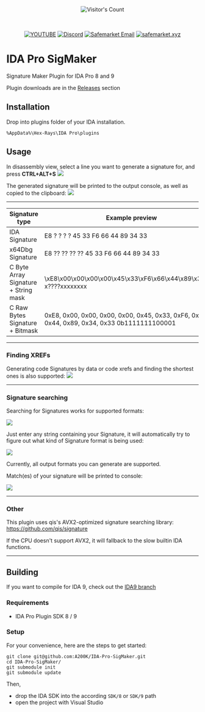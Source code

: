 <br/><br/>
<div align="center"> 
  <img src="https://profile-counter.glitch.me/Zhodisov/count.svg" alt="Visitor's Count" />
</div>
<br/><br/>

<div align="center">
  
[![YOUTUBE](https://img.shields.io/badge/Youtube-fc0000?style=for-the-badge&logo=YOUTUBE&logoColor=white)](https://www.youtube.com/@Jodis974)
[![Discord](https://img.shields.io/badge/Discord-6a85b9?style=for-the-badge&logo=discord&logoColor=white)](https://safemarket.xyz/discord)
[![Safemarket Email](https://img.shields.io/badge/safemarket_email-333333?style=for-the-badge&logo=gmail&logoColor=red)](mailto:support-checkout@safemarket.xyz)
[![safemarket.xyz](https://img.shields.io/badge/safemarket.xyz-0077B5?style=for-the-badge&logo=internet&logoColor=white)](https://safemarket.xyz/)

</div>


# IDA Pro SigMaker
Signature Maker Plugin for IDA Pro 8 and 9

Plugin downloads are in the [Releases](https://github.com/A200K/IDA-Pro-SigMaker/releases/) section

## Installation
Drop into plugins folder of your IDA installation.

`%AppData%\Hex-Rays\IDA Pro\plugins`

## Usage
In disassembly view, select a line you want to generate a signature for, and press 
**CTRL+ALT+S**
![](https://i.imgur.com/KeeUaTG.png)

The generated signature will be printed to the output console, as well as copied to the clipboard:
![](https://i.imgur.com/5xU091M.png)

___

| Signature type | Example preview |
| --- | ----------- |
| IDA Signature | E8 ? ? ? ? 45 33 F6 66 44 89 34 33 |
| x64Dbg Signature | E8 ?? ?? ?? ?? 45 33 F6 66 44 89 34 33 |
| C Byte Array Signature + String mask | \xE8\x00\x00\x00\x00\x45\x33\xF6\x66\x44\x89\x34\x33 x????xxxxxxxx |
| C Raw Bytes Signature + Bitmask | 0xE8, 0x00, 0x00, 0x00, 0x00, 0x45, 0x33, 0xF6, 0x66, 0x44, 0x89, 0x34, 0x33  0b1111111100001 |

___
### Finding XREFs
Generating code Signatures by data or code xrefs and finding the shortest ones is also supported:
![](https://i.imgur.com/P0VRIFQ.png)

___
### Signature searching
Searching for Signatures works for supported formats:

![](https://i.imgur.com/lD4Zfwb.png)

Just enter any string containing your Signature, it will automatically try to figure out what kind of Signature format is being used:

![](https://i.imgur.com/oWMs7LN.png)

Currently, all output formats you can generate are supported.

Match(es) of your signature will be printed to console:

![](https://i.imgur.com/Pe4REkX.png)

___
### Other
This plugin uses qis's AVX2-optimized signature searching library: https://github.com/qis/signature

If the CPU doesn't support AVX2, it will fallback to the slow builtin IDA functions.

___
## Building

If you want to compile for IDA 9, check out the [IDA9 branch](https://github.com/A200K/IDA-Pro-SigMaker/tree/IDA9)

### Requirements
- IDA Pro Plugin SDK 8 / 9

### Setup
For your convenience, here are the steps to get started:
```git
git clone git@github.com:A200K/IDA-Pro-SigMaker.git
cd IDA-Pro-SigMaker/
git submodule init
git submodule update
```
Then, 
- drop the IDA SDK into the according ```SDK/8``` or ```SDK/9``` path
- open the project with Visual Studio
